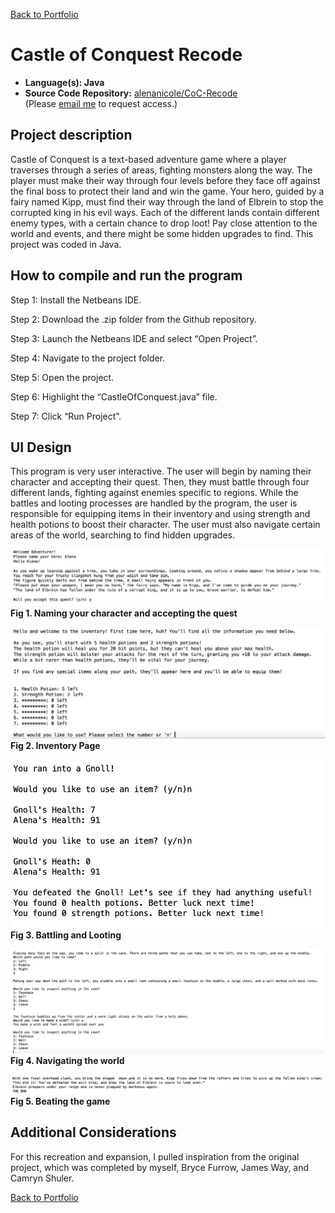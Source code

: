 [Back to Portfolio](./)

Castle of Conquest Recode
===============
-   **Language(s): Java** 
-   **Source Code Repository:** [alenanicole/CoC-Recode]([https://github.com/alenanicole/CoC-Recode])  
    (Please [email me](mailto:andurel@csustudent.net?subject=GitHub%20Access) to request access.)

## Project description

Castle of Conquest is a text-based adventure game where a player traverses through a series of areas, fighting monsters along the way. The player must make their way through four levels before they face off against the final boss to protect their land and win the game. Your hero, guided by a fairy named Kipp, must find their way through the land of Elbrein to stop the corrupted king in his evil ways. Each of the different lands contain different enemy types, with a certain chance to drop loot! Pay close attention to the world and events, and there might be some hidden upgrades to find. This project was coded in Java.

## How to compile and run the program
Step 1: Install the Netbeans IDE.

Step 2: Download the .zip folder from the Github repository.

Step 3: Launch the Netbeans IDE and select “Open Project”.

Step 4: Navigate to the project folder.

Step 5: Open the project.

Step 6: Highlight the “CastleOfConquest.java” file.

Step 7: Click “Run Project”.

## UI Design

This program is very user interactive. The user will begin by naming their character and accepting their quest. Then, they must battle through four different lands, fighting against enemies specific to regions. While the battles and looting processes are handled by the program, the user is responsible for equipping items in their inventory and using strength and health potions to boost their character. The user must also navigate certain areas of the world, searching to find hidden upgrades.

![screenshot](/images/recode_naming.png)  
**Fig 1. Naming your character and accepting the quest**

![screenshot](/images/inventory.png)  
**Fig 2. Inventory Page**

![screenshot](/images/battle_and_loot.png)  
**Fig 3. Battling and Looting**

![screenshot](/images/navigate_world.png)
**Fig 4. Navigating the world**

![screenshot](/images/recode_end.png)
**Fig 5. Beating the game**

## Additional Considerations

For this recreation and expansion, I pulled inspiration from the original project, which was completed by myself, Bryce Furrow, James Way, and Camryn Shuler.

[Back to Portfolio](./)
